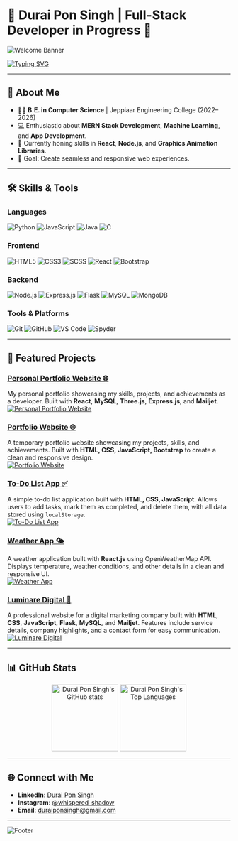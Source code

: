 # 🌟 Durai Pon Singh | Full-Stack Developer in Progress 🌟

![Welcome Banner](https://raw.githubusercontent.com/DuraiPonSingh/DuraiPonSingh/main/banner.gif)

[![Typing SVG](https://readme-typing-svg.demolab.com?font=Fira+Code&size=24&duration=3000&pause=500&color=8A2BE2&width=600&lines=Hi+there!+I'm+Durai+Pon+Singh+👋;A+Passionate+Developer+%26+Learner;Full-Stack+MERN+Developer+%7C+AI+Explorer)](https://git.io/typing-svg)

---

## 🚀 About Me

- 👨‍🎓 **B.E. in Computer Science** | Jeppiaar Engineering College (2022–2026)  
- 💻 Enthusiastic about **MERN Stack Development**, **Machine Learning**, and **App Development**.  
- 🌱 Currently honing skills in **React**, **Node.js**, and **Graphics Animation Libraries**.  
- 🎯 Goal: Create seamless and responsive web experiences.  

---

## 🛠️ Skills & Tools

### **Languages**
![Python](https://img.shields.io/badge/-Python-3776AB?logo=python&logoColor=white&style=flat)
![JavaScript](https://img.shields.io/badge/-JavaScript-F7DF1E?logo=javascript&logoColor=black&style=flat)
![Java](https://img.shields.io/badge/-Java-007396?logo=java&logoColor=white&style=flat)
![C](https://img.shields.io/badge/-C-00599C?logo=c&logoColor=white&style=flat)

### **Frontend**
![HTML5](https://img.shields.io/badge/-HTML5-E34F26?logo=html5&logoColor=white&style=flat)
![CSS3](https://img.shields.io/badge/-CSS3-1572B6?logo=css3&logoColor=white&style=flat)
![SCSS](https://img.shields.io/badge/-SCSS-1572B6?logo=scss&logoColor=white&style=flat)
![React](https://img.shields.io/badge/-React-61DAFB?logo=react&logoColor=black&style=flat)
![Bootstrap](https://img.shields.io/badge/-Bootstrap-7952B3?logo=bootstrap&logoColor=white&style=flat)

### **Backend**
![Node.js](https://img.shields.io/badge/-Node.js-339933?logo=nodedotjs&logoColor=white&style=flat)
![Express.js](https://img.shields.io/badge/-Express.js-000000?logo=express&logoColor=white&style=flat)
![Flask](https://img.shields.io/badge/-Flask-000000?logo=flask&logoColor=white&style=flat)
![MySQL](https://img.shields.io/badge/-MySQL-4479A1?logo=mysql&logoColor=white&style=flat)
![MongoDB](https://img.shields.io/badge/-MongoDB-47A248?logo=mongodb&logoColor=white&style=flat)

### **Tools & Platforms**
![Git](https://img.shields.io/badge/-Git-F05032?logo=git&logoColor=white&style=flat)
![GitHub](https://img.shields.io/badge/-GitHub-181717?logo=github&logoColor=white&style=flat)
![VS Code](https://img.shields.io/badge/-VS%20Code-007ACC?logo=visual-studio-code&logoColor=white&style=flat)
![Spyder](https://img.shields.io/badge/-Spyder-FF0000?logo=spyder&logoColor=white&style=flat)

---

## 🌟 Featured Projects

### [Personal Portfolio Website 🌐](https://durai-pon-singh.me/)  
My personal portfolio showcasing my skills, projects, and achievements as a developer. Built with **React**, **MySQL**, **Three.js**, **Express.js**, and **Mailjet**.  
[![Personal Portfolio Website](https://img.shields.io/badge/-View%20Project-blue?style=for-the-badge)](https://durai-pon-singh.me/)

### [Portfolio Website 🌐](https://whisperedshadow.github.io/temp-portfolio/)  
A temporary portfolio website showcasing my projects, skills, and achievements. Built with **HTML, CSS, JavaScript, Bootstrap** to create a clean and responsive design.  
[![Portfolio Website](https://img.shields.io/badge/-View%20Project-blue?style=for-the-badge)](https://whisperedshadow.github.io/temp-portfolio/)  


### [To-Do List App ✅](https://whisperedshadow.github.io/to-do/)
A simple to-do list application built with **HTML, CSS, JavaScript**. Allows users to add tasks, mark them as completed, and delete them, with all data stored using `localStorage`.  
[![To-Do List App](https://img.shields.io/badge/-View%20Project-blue?style=for-the-badge)](https://whisperedshadow.github.io/to-do/)

### [Weather App 🌤️](https://weather-zeta-indol.vercel.app/)
A weather application built with **React.js** using OpenWeatherMap API. Displays temperature, weather conditions, and other details in a clean and responsive UI.  
[![Weather App](https://img.shields.io/badge/-View%20Project-blue?style=for-the-badge)](https://weather-zeta-indol.vercel.app/)

### [Luminare Digital 💼](https://luminare-digital.onrender.com/)
A professional website for a digital marketing company built with **HTML**, **CSS**, **JavaScript**, **Flask**, **MySQL**, and **Mailjet**. Features include service details, company highlights, and a contact form for easy communication.  
[![Luminare Digital](https://img.shields.io/badge/-View%20Project-blue?style=for-the-badge)](https://luminare-digital.onrender.com/)


---

## 📊 GitHub Stats

<div align="center">
  <img height="150em" src="https://github-readme-stats.vercel.app/api?username=WhisperedShadow&show_icons=true&theme=tokyonight&count_private=true" alt="Durai Pon Singh's GitHub stats" />
  <img height="150em" src="https://github-readme-stats.vercel.app/api/top-langs/?username=WhisperedShadow&layout=compact&theme=tokyonight&langs_count=6" alt="Durai Pon Singh's Top Languages" />
</div>

---

## 🌐 Connect with Me

- **LinkedIn**: [Durai Pon Singh](https://www.linkedin.com/in/d-durai-pon-singh/)  
- **Instagram**: [@whispered_shadow](https://instagram.com/whispered_shadow)  
- **Email**: [duraiponsingh@gmail.com](mailto:duraiponsingh@gmail.com)  

---

![Footer](https://capsule-render.vercel.app/api?type=waving&color=gradient&height=100&section=footer)
